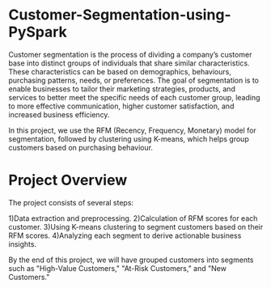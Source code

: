 # Customer-Segmentation-using-PySpark

Customer segmentation is the process of dividing a company’s customer base into distinct groups of individuals that share similar characteristics. These characteristics can be based on demographics, behaviours, purchasing patterns, needs, or preferences. The goal of segmentation is to enable businesses to tailor their marketing strategies, products, and services to better meet the specific needs of each customer group, leading to more effective communication, higher customer satisfaction, and increased business efficiency.

In this project, we use the RFM (Recency, Frequency, Monetary) model for segmentation, followed by clustering using K-means, which helps group customers based on purchasing behaviour.

# Project Overview
The project consists of several steps:

  1)Data extraction and preprocessing.
  2)Calculation of RFM scores for each customer.
  3)Using K-means clustering to segment customers based on their RFM scores.
  4)Analyzing each segment to derive actionable business insights.

By the end of this project, we will have grouped customers into segments such as "High-Value Customers," "At-Risk Customers," and "New Customers."
